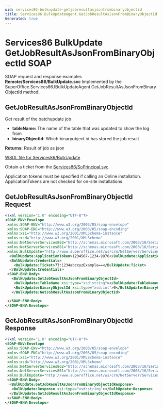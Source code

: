 ```yaml
---
uid: services86-bulkupdate-getjobresultasjsonfrombinaryobjectid
title: Services86.BulkUpdateAgent.GetJobResultAsJsonFromBinaryObjectId SOAP
Generated: true
---
```


# Services86 BulkUpdate GetJobResultAsJsonFromBinaryObjectId SOAP

SOAP request and response examples **Remote/Services86/BulkUpdate.svc**
Implemented by the <see cref="M:SuperOffice.Services86.IBulkUpdateAgent.GetJobResultAsJsonFromBinaryObjectId">SuperOffice.Services86.IBulkUpdateAgent.GetJobResultAsJsonFromBinaryObjectId</see> method.

## GetJobResultAsJsonFromBinaryObjectId

Get result of the batchupdate job

* **tableName:** The name of the table that was updated to show the log from
* **binaryObjectId:** Which binaryobject id has stored the job result

**Returns:** Result of job as json


[WSDL file for Services86/BulkUpdate](../Services86-BulkUpdate.md)

Obtain a ticket from the [Services86/SoPrincipal.svc](../SoPrincipal/SoPrincipal.md)

Application tokens must be specified if calling an Online installation. ApplicationTokens are not checked for on-site installations.

## GetJobResultAsJsonFromBinaryObjectId Request

```xml
<?xml version="1.0" encoding="UTF-8"?>
<SOAP-ENV:Envelope
 xmlns:SOAP-ENV="http://www.w3.org/2003/05/soap-envelope"
 xmlns:SOAP-ENC="http://www.w3.org/2003/05/soap-encoding"
 xmlns:xsi="http://www.w3.org/2001/XMLSchema-instance"
 xmlns:xsd="http://www.w3.org/2001/XMLSchema"
 xmlns:NetServerServices862="http://schemas.microsoft.com/2003/10/Serialization/Arrays"
 xmlns:NetServerServices861="http://schemas.microsoft.com/2003/10/Serialization/"
 xmlns:BulkUpdate="http://www.superoffice.net/ws/crm/NetServer/Services86">
  <BulkUpdate:ApplicationToken>1234567-1234-9876</BulkUpdate:ApplicationToken>
  <BulkUpdate:Credentials>
    <BulkUpdate:Ticket>7T:1234abcxyzExample==</BulkUpdate:Ticket>
  </BulkUpdate:Credentials>
 <SOAP-ENV:Body>
   <BulkUpdate:GetJobResultAsJsonFromBinaryObjectId>
    <BulkUpdate:TableName xsi:type="xsd:string"></BulkUpdate:TableName>
    <BulkUpdate:BinaryObjectId xsi:type="xsd:int">0</BulkUpdate:BinaryObjectId>
   </BulkUpdate:GetJobResultAsJsonFromBinaryObjectId>

 </SOAP-ENV:Body>
</SOAP-ENV:Envelope>

```


## GetJobResultAsJsonFromBinaryObjectId Response

```xml
<?xml version="1.0" encoding="UTF-8"?>
<SOAP-ENV:Envelope
 xmlns:SOAP-ENV="http://www.w3.org/2003/05/soap-envelope"
 xmlns:SOAP-ENC="http://www.w3.org/2003/05/soap-encoding"
 xmlns:xsi="http://www.w3.org/2001/XMLSchema-instance"
 xmlns:xsd="http://www.w3.org/2001/XMLSchema"
 xmlns:NetServerServices862="http://schemas.microsoft.com/2003/10/Serialization/Arrays"
 xmlns:NetServerServices861="http://schemas.microsoft.com/2003/10/Serialization/"
 xmlns:BulkUpdate="http://www.superoffice.net/ws/crm/NetServer/Services86">
 <SOAP-ENV:Body>
  <BulkUpdate:GetJobResultAsJsonFromBinaryObjectIdResponse>
   <BulkUpdate:Response xsi:type="xsd:string"></BulkUpdate:Response>
  </BulkUpdate:GetJobResultAsJsonFromBinaryObjectIdResponse>
 </SOAP-ENV:Body>
</SOAP-ENV:Envelope>

```

